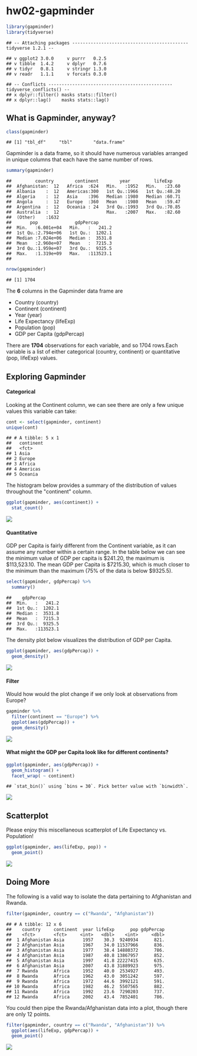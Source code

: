 hw02-gapminder
================

``` r
library(gapminder)
library(tidyverse)
```

    ## -- Attaching packages -------------------------------------------- tidyverse 1.2.1 --

    ## v ggplot2 3.0.0     v purrr   0.2.5
    ## v tibble  1.4.2     v dplyr   0.7.6
    ## v tidyr   0.8.1     v stringr 1.3.0
    ## v readr   1.1.1     v forcats 0.3.0

    ## -- Conflicts ----------------------------------------------- tidyverse_conflicts() --
    ## x dplyr::filter() masks stats::filter()
    ## x dplyr::lag()    masks stats::lag()

What is Gapminder, anyway?
--------------------------

``` r
class(gapminder)
```

    ## [1] "tbl_df"     "tbl"        "data.frame"

Gapminder is a data frame, so it should have numerous variables arranged in unique columns that each have the same number of rows.

``` r
summary(gapminder)
```

    ##         country        continent        year         lifeExp     
    ##  Afghanistan:  12   Africa  :624   Min.   :1952   Min.   :23.60  
    ##  Albania    :  12   Americas:300   1st Qu.:1966   1st Qu.:48.20  
    ##  Algeria    :  12   Asia    :396   Median :1980   Median :60.71  
    ##  Angola     :  12   Europe  :360   Mean   :1980   Mean   :59.47  
    ##  Argentina  :  12   Oceania : 24   3rd Qu.:1993   3rd Qu.:70.85  
    ##  Australia  :  12                  Max.   :2007   Max.   :82.60  
    ##  (Other)    :1632                                                
    ##       pop              gdpPercap       
    ##  Min.   :6.001e+04   Min.   :   241.2  
    ##  1st Qu.:2.794e+06   1st Qu.:  1202.1  
    ##  Median :7.024e+06   Median :  3531.8  
    ##  Mean   :2.960e+07   Mean   :  7215.3  
    ##  3rd Qu.:1.959e+07   3rd Qu.:  9325.5  
    ##  Max.   :1.319e+09   Max.   :113523.1  
    ## 

``` r
nrow(gapminder)
```

    ## [1] 1704

The **6** columns in the Gapminder data frame are

-   Country (country)
-   Continent (continent)
-   Year (year)
-   Life Expectancy (lifeExp)
-   Population (pop)
-   GDP per Capita (gdpPercap)

There are **1704** observations for each variable, and so 1704 rows.Each variable is a list of either categorical (country, continent) or quantitative (pop, lifeExp) values.

Exploring Gapminder
-------------------

#### Categorical

Looking at the Continent column, we can see there are only a few unique values this variable can take:

``` r
cont <- select(gapminder, continent)
unique(cont)
```

    ## # A tibble: 5 x 1
    ##   continent
    ##   <fct>    
    ## 1 Asia     
    ## 2 Europe   
    ## 3 Africa   
    ## 4 Americas 
    ## 5 Oceania

The histogram below provides a summary of the distribution of values throughout the "continent" column.

``` r
ggplot(gapminder, aes(continent)) +
  stat_count()
```

![](hw02-gapminder_files/figure-markdown_github/unnamed-chunk-5-1.png)

#### Quantitative

GDP per Capita is fairly different from the Continent variable, as it can assume any number within a certain range. In the table below we can see the minimum value of GDP per capita is $241.20, the maximum is $113,523.10. The mean GDP per Capita is $7215.30, which is much closer to the minimum than the maximum (75% of the data is below $9325.5).

``` r
select(gapminder, gdpPercap) %>% 
  summary()
```

    ##    gdpPercap       
    ##  Min.   :   241.2  
    ##  1st Qu.:  1202.1  
    ##  Median :  3531.8  
    ##  Mean   :  7215.3  
    ##  3rd Qu.:  9325.5  
    ##  Max.   :113523.1

The density plot below visualizes the distribution of GDP per Capita.

``` r
ggplot(gapminder, aes(gdpPercap)) +
  geom_density()
```

![](hw02-gapminder_files/figure-markdown_github/unnamed-chunk-7-1.png)

#### Filter

Would how would the plot change if we only look at observations from Europe?

``` r
gapminder %>% 
  filter(continent == "Europe") %>% 
  ggplot(aes(gdpPercap)) +
  geom_density()
```

![](hw02-gapminder_files/figure-markdown_github/unnamed-chunk-8-1.png)

#### What might the GDP per Capita look like for different continents?

``` r
ggplot(gapminder, aes(gdpPercap)) +
  geom_histogram() +
  facet_wrap( ~ continent)
```

    ## `stat_bin()` using `bins = 30`. Pick better value with `binwidth`.

![](hw02-gapminder_files/figure-markdown_github/unnamed-chunk-9-1.png)

Scatterplot
-----------

Please enjoy this miscellaneous scatterplot of Life Expectancy vs. Population!

``` r
ggplot(gapminder, aes(lifeExp, pop)) +
  geom_point()
```

![](hw02-gapminder_files/figure-markdown_github/unnamed-chunk-10-1.png)

Doing More
----------

The following is a valid way to isolate the data pertaining to Afghanistan and Rwanda.

``` r
filter(gapminder, country == c("Rwanda", "Afghanistan"))
```

    ## # A tibble: 12 x 6
    ##    country     continent  year lifeExp      pop gdpPercap
    ##    <fct>       <fct>     <int>   <dbl>    <int>     <dbl>
    ##  1 Afghanistan Asia       1957    30.3  9240934      821.
    ##  2 Afghanistan Asia       1967    34.0 11537966      836.
    ##  3 Afghanistan Asia       1977    38.4 14880372      786.
    ##  4 Afghanistan Asia       1987    40.8 13867957      852.
    ##  5 Afghanistan Asia       1997    41.8 22227415      635.
    ##  6 Afghanistan Asia       2007    43.8 31889923      975.
    ##  7 Rwanda      Africa     1952    40.0  2534927      493.
    ##  8 Rwanda      Africa     1962    43.0  3051242      597.
    ##  9 Rwanda      Africa     1972    44.6  3992121      591.
    ## 10 Rwanda      Africa     1982    46.2  5507565      882.
    ## 11 Rwanda      Africa     1992    23.6  7290203      737.
    ## 12 Rwanda      Africa     2002    43.4  7852401      786.

You could then pipe the Rwanda/Afghanistan data into a plot, though there are only 12 points.

``` r
filter(gapminder, country == c("Rwanda", "Afghanistan")) %>% 
  ggplot(aes(lifeExp, gdpPercap)) + 
  geom_point()
```

![](hw02-gapminder_files/figure-markdown_github/unnamed-chunk-12-1.png)
